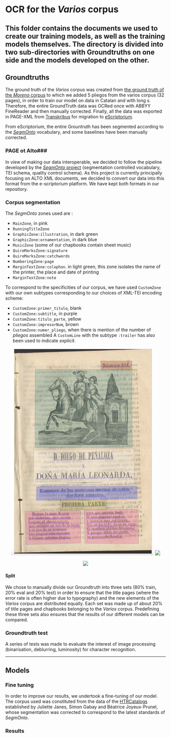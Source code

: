 # OCR for the _Varios_ corpus #

This folder contains the documents we used to create our training models, as well as the training models themselves. The directory is divided into two sub-directories with Groundtruths on one side and the models developed on the other.
---
## Groundtruths ###

The ground truth of the _Varios_ corpus was created from [the ground truth of the _Moreno_ corpus](https://github.com/DesenrollandoElCordel/Moreno-OCR-files/tree/main/Moreno-GroundTruth) to which we added 5 pliegos from the varios corpus (32 pages), in order to train our model on data in Catalan and with long s. Therefore, the entire GroundTruth data was OCRed once with ABBYY FineReader and then manually corrected. Finally, all the data was exported in PAGE-XML from [Transkribus](https://readcoop.eu/transkribus/?sc=Transkribus) for migration to [eScriptorium](https://gitlab.inria.fr/scripta/escriptorium). 

From eScriptorium, the entire Grountruth has been segmented according to the [_SegmOnto_](https://github.com/SegmOnto/Guidelines) vocabulary, and some baselines have been manually corrected. 

### PAGE ot Alto###

In view of making our data interoperable, we decided to follow the pipeline developed by the [_SegmOnto_ project](https://hal.archives-ouvertes.fr/hal-03336528) (segmentation controlled vocabulary, TEI schema, quality control schema). As this project is currently  principally focusing on ALTO XML documents, we decided to convert our data into this format from the e-scriptorium platform. 
We have kept both formats in our repository.

### Corpus segmentation ####

The _SegmOnto_ zones used are : 

- `MainZone`, in pink 
- `RunningTitleZone`
- `GraphicZone:illustration`, in dark green
- `GraphicZone:ornamentation`, in dark blue 
- `MusicZone` (some of our chapbooks contain sheet music) 
- `QuireMarksZone:signature`
- `QuireMarksZone:catchwords`
- `NumberingZone:page`
- `MarginTextZone:colophon`. in light green, this zone isolates the name of the printer, the place and date of printing
- `MarginTextZone:note`

To correspond to the specificities of our corpus, we have used `CustomZone` with our own subtypes corresponding to our choices of XML-TEI encoding scheme: 
- `CustomZone:primer_titulo`, blank
- `CustomZone:subtitle`, in purple
- `CustomZone:titulo_parte`, yellow 
- `CustomZone:impresorNum`, brown
- `CustomZone:numer_pliego`, when there is mention of the number of _pliegos_ assembled 
A `CustomLine` with the subtype `:trailer` has also been used to indicate _explicit_. 
<p class="float" align="center">
    <img src="Readme-picture/Moreno_172.png" width="450"/>
  <img src="DesenrollandoElCordel/Varios-OCR-files/blob/Readme-picture/Varios_435.png" width="450"/>
  </p>
  <p class="float" align="center">
    <img src="Readme-picture/Varios_279.png" width="450"/>
  </p>

#### Split ####

We chose to manually divide our Groundtruth into three sets (80% train, 20% eval and 20% test) in order to ensure that the title pages (where the error rate is often higher due to typography) and the new elements of the _Varios_ corpus are distributed equally. Each set was made up of about 20% of title pages and chapbooks belonging to the _Varios_ corpus. Predefining these three sets also ensures that the results of our different models can be compared.

### Groundtruth test ####

A series of tests was made to evaluate the interest of image processing (binarisation, deblurring, luminosity) for character recognition. 

---

## Models ###


### Fine tuning ####

In order to improve our results, we undertook a fine-tuning of our model. The corpus used was constituted from the data of the [HTRCatalogs](https://github.com/Juliettejns/cataloguesSegmentationOCR/) established by Juliette Janes, Simon Gabay and Béatrice Joyeux-Prunel, whose segmentation was corrected to correspond to the latest standards of _SegmOnto_. 

### Results ####


